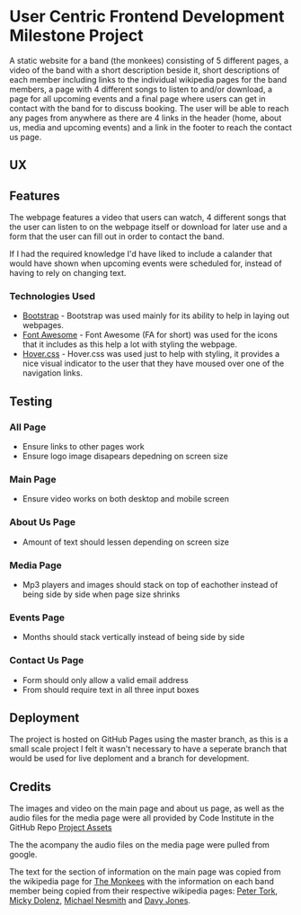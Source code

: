 # User Centric Frontend Development Milestone Project

A static website for a band (the monkees) consisting of 5 different pages, a video of the band with a short description beside it, short descriptions of each member including links to the individual wikipedia pages for the band members, a page with 4 different songs to listen to and/or download, a page for all upcoming events and a final page where users can get in contact with the band for to discuss booking. The user will be able to reach any pages from anywhere as there are 4 links in the header (home, about us, media and upcoming events) and a link in the footer to reach the contact us page.

## UX


## Features

The webpage features a video that users can watch, 4 different songs that the user can listen to on the webpage itself or download for later use and a form that the user can fill out in order to contact the band.

If I had the required knowledge I'd have liked to include a calander that would have shown when upcoming events were scheduled for, instead of having to rely on changing text.

### Technologies Used
- [Bootstrap](https://getbootstrap.com/) - Bootstrap was used mainly for its ability to help in laying out webpages.
- [Font Awesome](https://fontawesome.com/) - Font Awesome (FA for short) was used for the icons that it includes as this help a lot with styling the webpage.
- [Hover.css](http://ianlunn.github.io/Hover/) - Hover.css was used just to help with styling, it provides a nice visual indicator to the user that they have moused over one of the navigation links.

## Testing
### All Page
- Ensure links to other pages work
- Ensure logo image disapears depedning on screen size
### Main Page
- Ensure video works on both desktop and mobile screen
### About Us Page
- Amount of text should lessen depending on screen size
### Media Page
- Mp3 players and images should stack on top of eachother instead of being side by side when page size shrinks
### Events Page
- Months should stack vertically instead of being side by side
### Contact Us Page
- Form should only allow a valid email address
- From should require text in all three input boxes
## Deployment
The project is hosted on GitHub Pages using the master branch, as this is a small scale project I felt it wasn't necessary to have a seperate branch that would be used for live deploment and a branch for development.

## Credits
The images and video on the main page and about us page, as well as the audio files for the media page were all provided by Code Institute in the GitHub Repo [Project Assets](https://github.com/Code-Institute-Org/project-assets)

The the acompany the audio files on the media page were pulled from google.

The text for the section of information on the main page was copied from the wikipedia page for [The Monkees](https://en.wikipedia.org/wiki/The_Monkees) with the information on each band member being copied from their respective wikipedia pages: [Peter Tork](https://en.wikipedia.org/wiki/Peter_Tork), [Micky Dolenz](https://en.wikipedia.org/wiki/Micky_Dolenz), [Michael Nesmith](https://en.wikipedia.org/wiki/Michael_Nesmith) and [Davy Jones](https://en.wikipedia.org/wiki/Davy_Jones_(musician)).
